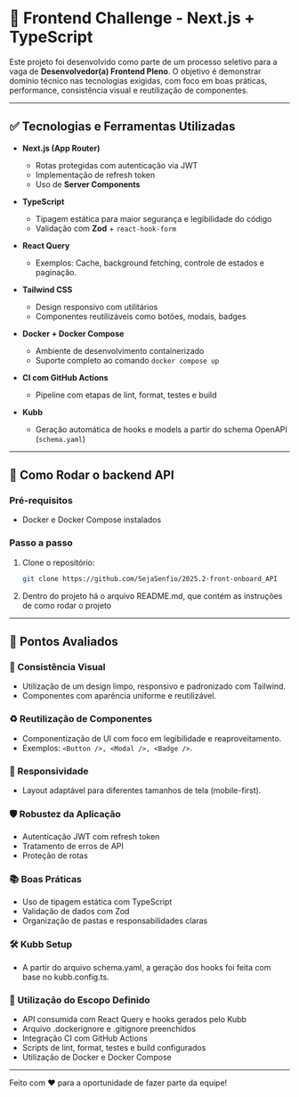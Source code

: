 # 🧭 Frontend Challenge - Next.js + TypeScript

Este projeto foi desenvolvido como parte de um processo seletivo para a vaga de **Desenvolvedor(a) Frontend Pleno**. O objetivo é demonstrar domínio técnico nas tecnologias exigidas, com foco em boas práticas, performance, consistência visual e reutilização de componentes.

---

## ✅ Tecnologias e Ferramentas Utilizadas

- **Next.js (App Router)**

  - Rotas protegidas com autenticação via JWT
  - Implementação de refresh token
  - Uso de **Server Components**

- **TypeScript**

  - Tipagem estática para maior segurança e legibilidade do código
  - Validação com **Zod** + `react-hook-form`

- **React Query**

  - Exemplos: Cache, background fetching, controle de estados e paginação.

- **Tailwind CSS**

  - Design responsivo com utilitários
  - Componentes reutilizáveis como botões, modais, badges

- **Docker + Docker Compose**

  - Ambiente de desenvolvimento containerizado
  - Suporte completo ao comando `docker compose up`

- **CI com GitHub Actions**

  - Pipeline com etapas de lint, format, testes e build

- **Kubb**
  - Geração automática de hooks e models a partir do schema OpenAPI (`schema.yaml`)

---

## 🚀 Como Rodar o backend API

### Pré-requisitos

- Docker e Docker Compose instalados

### Passo a passo

1. Clone o repositório:

   ```bash
   git clone https://github.com/SejaSenfio/2025.2-front-onboard_API
   ```

2. Dentro do projeto há o arquivo README.md, que contém as instruções de como rodar o projeto

---

## 🧪 Pontos Avaliados

### 📌 Consistência Visual

- Utilização de um design limpo, responsivo e padronizado com Tailwind.
- Componentes com aparência uniforme e reutilizável.

### ♻️ Reutilização de Componentes

- Componentização de UI com foco em legibilidade e reaproveitamento.
- Exemplos: `<Button />, <Modal />, <Badge />`.

### 📱 Responsividade

- Layout adaptável para diferentes tamanhos de tela (mobile-first).

### 🛡️ Robustez da Aplicação

- Autenticação JWT com refresh token
- Tratamento de erros de API
- Proteção de rotas

### 📚 Boas Práticas

- Uso de tipagem estática com TypeScript
- Validação de dados com Zod
- Organização de pastas e responsabilidades claras

### 🛠️ Kubb Setup

- A partir do arquivo schema.yaml, a geração dos hooks foi feita com base no kubb.config.ts.

### 🧰 Utilização do Escopo Definido

- API consumida com React Query e hooks gerados pelo Kubb
- Arquivo .dockerignore e .gitignore preenchidos
- Integração CI com GitHub Actions
- Scripts de lint, format, testes e build configurados
- Utilização de Docker e Docker Compose

---
Feito com ❤️ para a oportunidade de fazer parte da equipe!
